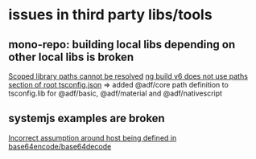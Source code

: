 # issues in third party libs/tools

## mono-repo: building local libs depending on other local libs is broken
 [Scoped library paths cannot be resolved](https://github.com/angular/angular-cli/issues/10620)
 [ng build v6 does not use paths section of root tsconfig.json](https://github.com/angular/angular-cli/issues/10444)
=> added @adf/core path definition to tsconfig.lib for @adf/basic, @adf/material and @adf/nativescript

## systemjs examples are broken

[Incorrect assumption around host being defined in base64encode/base64decode](https://github.com/Microsoft/TypeScript/issues/24638)

